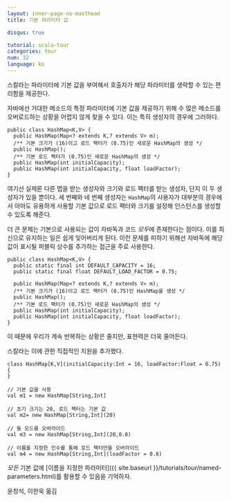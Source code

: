 ```yaml
---
layout: inner-page-no-masthead
title: 기본 파라미터 값

disqus: true

tutorial: scala-tour
categories: tour
num: 32
language: ko
---
```


스칼라는 파라미터에 기본 값을 부여해서 호출자가 해당 파라미터를 생략할 수 있는 편리함을 제공한다.

자바에선 거대한 메소드의 특정 파라미터에 기본 값을 제공하기 위해 수 많은 메소드를 오버로드하는 상황을 어렵지 않게 찾을 수 있다. 이는 특히 생성자의 경우에 그러하다.

    public class HashMap<K,V> {
      public HashMap(Map<? extends K,? extends V> m);
      /** 기본 크기가 (16)이고 로드 팩터가 (0.75)인 새로운 HashMap의 생성 */
      public HashMap();
      /** 기본 로드 팩터가 (0.75)인 새로운 HashMap의 생성 */
      public HashMap(int initialCapacity);
      public HashMap(int initialCapacity, float loadFactor);
    }

여기선 실제론 다른 맵을 받는 생성자와 크기와 로드 팩터를 받는 생성자, 단지 이 두 생성자가 있을 뿐이다. 세 번째와 네 번째 생성자는 <code>HashMap</code>의 사용자가 대부분의 경우에서 아마도 유용하게 사용할 기본 값으로 로드 팩터와 크기를 설정해 인스턴스를 생성할 수 있도록 해준다.

더 큰 문제는 기본으로 사용되는 값이 자바독과 코드 *모두*에 존재한다는 점이다. 이를 최신으로 유지하는 일은 쉽게 잊어버리게 된다. 이런 문제를 피하기 위해선 자바독에 해당 값이 표시될 퍼블릭 상수를 추가하는 접근을 주로 사용한다.

    public class HashMap<K,V> {
      public static final int DEFAULT_CAPACITY = 16;
      public static final float DEFAULT_LOAD_FACTOR = 0.75;

      public HashMap(Map<? extends K,? extends V> m);
      /** 기본 크기가 (16)이고 로드 팩터가 (0.75)인 HashMap을 생성 */
      public HashMap();
      /** 기본 로드 팩터가 (0.75)인 새로운 HashMap의 생성 */
      public HashMap(int initialCapacity);
      public HashMap(int initialCapacity, float loadFactor);
    }

이 때문에 우리가 계속 반복하는 상황은 줄지만, 표현력은 더욱 줄어든다.

스칼라는 이에 관한 직접적인 지원을 추가했다.

    class HashMap[K,V](initialCapacity:Int = 16, loadFactor:Float = 0.75) {
    }

    // 기본 값을 사용
    val m1 = new HashMap[String,Int]

    // 초기 크기는 20, 로드 팩터는 기본 값
    val m2= new HashMap[String,Int](20)

    // 둘 모드를 오버라이드
    val m3 = new HashMap[String,Int](20,0.8)

    // 이름을 지정한 인수를 통해 로드 팩터만을 오버라이드
    val m4 = new HashMap[String,Int](loadFactor = 0.8)

*모든* 기본 값에 [이름을 지정한 파라미터]({{ site.baseurl }}/tutorials/tour/named-parameters.html)를 활용할 수 있음을 기억하자.

윤창석, 이한욱 옮김